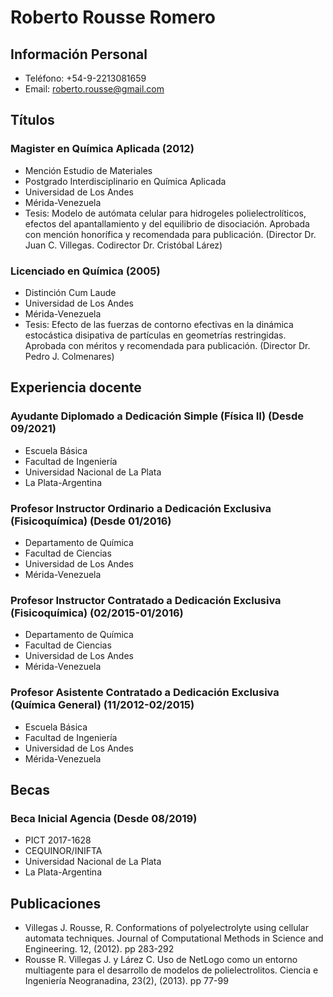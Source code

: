 # Roberto Rousse Romero

## Información Personal
- Teléfono: +54-9-2213081659
- Email: roberto.rousse@gmail.com

## Títulos
### Magister en Química Aplicada (2012)
- Mención Estudio de Materiales
- Postgrado Interdisciplinario en Química Aplicada
- Universidad de Los Andes
- Mérida-Venezuela
- Tesis: Modelo de autómata celular para hidrogeles polielectrolíticos, efectos del apantallamiento y del equilibrio de disociación. Aprobada con mención honorífica y recomendada para publicación. (Director Dr. Juan C. Villegas. Codirector Dr. Cristóbal Lárez)

### Licenciado en Química (2005)
- Distinción Cum Laude
- Universidad de Los Andes
- Mérida-Venezuela
- Tesis: Efecto de las fuerzas de contorno efectivas en la dinámica estocástica disipativa de partículas en geometrías restringidas. Aprobada con méritos y recomendada para publicación. (Director Dr. Pedro J. Colmenares)

## Experiencia docente
### Ayudante Diplomado a Dedicación Simple (Física II) (Desde 09/2021)
- Escuela Básica
- Facultad de Ingeniería
- Universidad Nacional de La Plata
- La Plata-Argentina

### Profesor Instructor Ordinario a Dedicación Exclusiva (Fisicoquímica) (Desde 01/2016)
- Departamento de Química
- Facultad de Ciencias
- Universidad de Los Andes
- Mérida-Venezuela

### Profesor Instructor Contratado a Dedicación Exclusiva (Fisicoquímica) (02/2015-01/2016)
- Departamento de Química
- Facultad de Ciencias
- Universidad de Los Andes
- Mérida-Venezuela

### Profesor Asistente Contratado a Dedicación Exclusiva (Química General) (11/2012-02/2015)
- Escuela Básica
- Facultad de Ingeniería
- Universidad de Los Andes
- Mérida-Venezuela

## Becas
### Beca Inicial Agencia (Desde 08/2019)
- PICT 2017-1628
- CEQUINOR/INIFTA
- Universidad Nacional de La Plata
- La Plata-Argentina

## Publicaciones
- Villegas J. Rousse, R. Conformations of polyelectrolyte using cellular automata techniques. Journal of Computational Methods in Science and Engineering. 12, (2012). pp 283-292
- Rousse R. Villegas J. y Lárez C. Uso de NetLogo como un entorno multiagente para el desarrollo de modelos de polielectrolitos. Ciencia e Ingeniería Neogranadina, 23(2), (2013). pp 77-99
